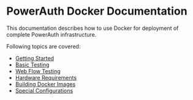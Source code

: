 # PowerAuth Docker Documentation

This documentation describes how to use Docker for deployment of complete PowerAuth infrastructure.

Following topics are covered:

- [Getting Started](./Getting-Started.md)
- [Basic Testing](./Basic-Testing.md)
- [Web Flow Testing](./Web-Flow-Testing.md)
- [Hardware Requirements](./Hardware-Requirements.md)
- [Building Docker Images](./Building-Docker-Images.md)
- [Special Configurations](./Special-Configurations.md)

